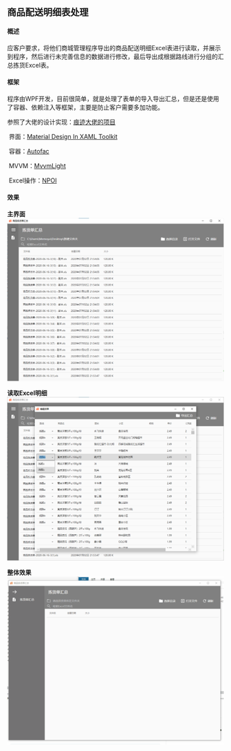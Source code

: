 ## 商品配送明细表处理

#### 概述

​	应客户要求，将他们商城管理程序导出的商品配送明细Excel表进行读取，并展示到程序，然后进行未完善信息的数据进行修改，最后导出成根据路线进行分组的汇总拣货Excel表。 

#### 框架

​	程序由WPF开发，目前很简单，就是处理了表单的导入导出汇总，但是还是使用了容器、依赖注入等框架，主要是防止客户需要多加功能。

参照了大佬的设计实现：[痕迹大佬的项目](https://github.com/HenJigg/WPF-Xamarin-Blazor-Examples)

​	界面：[Material Design In XAML Toolkit](https://github.com/MaterialDesignInXAML/MaterialDesignInXamlToolkit)

​	容器：[Autofac](https://github.com/autofac/Autofac)

​	MVVM：[MvvmLight](https://archive.codeplex.com/?p=mvvmlight)

​	Excel操作：[NPOI](https://github.com/dotnetcore/NPOI)

#### 效果

**主界面**
![Main](https://github.com/Memoyu/Memoyu.TableProcess/blob/master/Image/main.png "Main")

**读取Excel明细**
![Detail](https://github.com/Memoyu/Memoyu.TableProcess/blob/master/Image/detail.png "Detail")

**整体效果**
![Show](https://github.com/Memoyu/Memoyu.TableProcess/blob/master/Image/Table.gif "Show")

